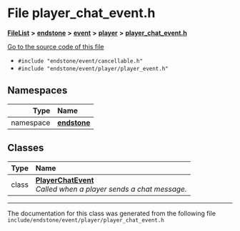 

# File player\_chat\_event.h



[**FileList**](files.md) **>** [**endstone**](dir_6cf277b678674f97c7a2b6b3b2447b33.md) **>** [**event**](dir_f1d783c0ad83ee143d16e768ebca51c8.md) **>** [**player**](dir_7c05c37b25e9c9eccd9c63c2d313ba28.md) **>** [**player\_chat\_event.h**](player__chat__event_8h.md)

[Go to the source code of this file](player__chat__event_8h_source.md)



* `#include "endstone/event/cancellable.h"`
* `#include "endstone/event/player/player_event.h"`













## Namespaces

| Type | Name |
| ---: | :--- |
| namespace | [**endstone**](namespaceendstone.md) <br> |


## Classes

| Type | Name |
| ---: | :--- |
| class | [**PlayerChatEvent**](classendstone_1_1PlayerChatEvent.md) <br>_Called when a player sends a chat message._  |



















































------------------------------
The documentation for this class was generated from the following file `include/endstone/event/player/player_chat_event.h`

